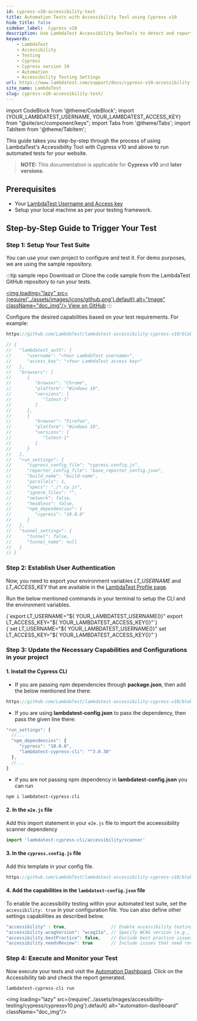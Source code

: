 ```yaml
---
id: cypress-v10-accessibility-test
title: Automation Tests with Accessibility Tool using Cypress v10
hide_title: false
sidebar_label:  Cypress v10 
description: Use LambdaTest Accessibility DevTools to detect and report accessibility issues with automation, following WCAG guidelines, in your cypress tests for version 10 and above
keywords:
    - LambdaTest
    - Accessibility
    - Testing
    - Cypress
    - Cypress version 10
    - Automation
    - Accessibility Testing Settings
url: https://www.lambdatest.com/support/docs/cypress-v10-accessibility-test/
site_name: LambdaTest
slug: cypress-v10-accessibility-test/
---
```


import CodeBlock from '@theme/CodeBlock';
import {YOUR_LAMBDATEST_USERNAME, YOUR_LAMBDATEST_ACCESS_KEY} from "@site/src/component/keys";
import Tabs from '@theme/Tabs';
import TabItem from '@theme/TabItem';

<script type="application/ld+json"
      dangerouslySetInnerHTML={{ __html: JSON.stringify({
       "@context": "https://schema.org",
        "@type": "BreadcrumbList",
        "itemListElement": [{
          "@type": "ListItem",
          "position": 1,
          "name": "Home",
          "item": "https://www.lambdatest.com"
        },{
          "@type": "ListItem",
          "position": 2,
          "name": "Support",
          "item": "https://www.lambdatest.com/support/docs/"
        },{
          "@type": "ListItem",
          "position": 3,
          "name": "Cypress Accessibility Testing",
          "item": "https://www.lambdatest.com/support/docs/cypress-v10-accessibility-test/"
        }]
      })
    }}
></script>

This guide takes you step-by-step through the process of using LambdaTest's Accessibility Tool with Cypress v10 and above to run automated tests for your website.

> **NOTE:** This documentation is applicable for **Cypress v10** and **later versions**.

## Prerequisites

- Your [LambdaTest Username and Access key](/support/docs/using-environment-variables-for-authentication-credentials/)
- Setup your local machine as per your testing framework.

## Step-by-Step Guide to Trigger Your Test

### Step 1: Setup Your Test Suite

You can use your own project to configure and test it. For demo purposes, we are using the sample repository.

:::tip sample repo
Download or Clone the code sample from the LambdaTest GitHub repository to run your tests.

<a href="https://github.com/LambdaTest/lambdatest-accessibility-cypress-v10" target="_blank" className="github__anchor"><img loading="lazy" src={require('../assets/images/icons/github.png').default} alt="Image" className="doc_img"/> View on GitHub</a>
:::

Configure the desired capabilities based on your test requirements. For example:

```javascript reference title="lambdatest-config.json"
https://github.com/LambdaTest/lambdatest-accessibility-cypress-v10/blob/main/lambdatest-config.json

// {
//   "lambdatest_auth": {
//      "username": "<Your LambdaTest username>",
//      "access_key": "<Your LambdaTest access key>"
//   },
//   "browsers": [
//      {
//         "browser": "Chrome",
//         "platform": "Windows 10",
//         "versions": [
//            "latest-1"
//         ]
//      },
//      {
//         "browser": "Firefox",
//         "platform": "Windows 10",
//         "versions": [
//            "latest-1"
//         ]
//      }
//   ],
//   "run_settings": {
//      "cypress_config_file": "cypress.config.js",
//      "reporter_config_file": "base_reporter_config.json",
//      "build_name": "build-name",
//      "parallels": 1,
//      "specs": "./*.cy.js",
//      "ignore_files": "",
//      "network": false,
//      "headless": false,
//      "npm_dependencies": {
//         "cypress": "10.0.0"
//      }
//   },
//   "tunnel_settings": {
//      "tunnel": false,
//      "tunnel_name": null
//   }
// }
```

### Step 2: Establish User Authentication

Now, you need to export your environment variables *LT_USERNAME* and *LT_ACCESS_KEY* that are available in the [LambdaTest Profile page](https://accounts.lambdatest.com/detail/profile).

Run the below mentioned commands in your terminal to setup the CLI and the environment variables.

<Tabs className="docs__val">

<TabItem value="bash" label="Linux / MacOS" default>

  <div className="lambdatest__codeblock">
    <CodeBlock className="language-bash">
  {`export LT_USERNAME="${ YOUR_LAMBDATEST_USERNAME()}"
export LT_ACCESS_KEY="${ YOUR_LAMBDATEST_ACCESS_KEY()}"`}
  </CodeBlock>
</div>

</TabItem>

<TabItem value="powershell" label="Windows" default>

  <div className="lambdatest__codeblock">
    <CodeBlock className="language-powershell">
  {`set LT_USERNAME="${ YOUR_LAMBDATEST_USERNAME()}"
set LT_ACCESS_KEY="${ YOUR_LAMBDATEST_ACCESS_KEY()}"`}
  </CodeBlock>
</div>

</TabItem>
</Tabs>

### Step 3: Update the Necessary Capabilities and Configurations in your project

#### 1. Install the Cypress CLI

- If you are passing npm dependencies through **package.json**, then add the below mentioned line there:

```javascript reference title="package.json"
https://github.com/LambdaTest/lambdatest-accessibility-cypress-v10/blob/main/package.json
```

- If you are using **lambdatest-config.json** to pass the dependency, then pass the given line there:

```javascript title="lambdatest-config.json"
"run_settings": {
  //...
  "npm_dependencies": {
     "cypress": "10.0.0",
     "lambdatest-cypress-cli": "^3.0.30"
  },
  //...
}
```

- if you are not passing npm dependency in **lambdatest-config.json** you can run

```bash
npm i lambdatest-cypress-cli   
```

#### 2. In the `e2e.js` file

Add this import statement in your `e2e.js` file to import the acceessibility scanner dependency

```javascript
import 'lambdatest-cypress-cli/accessibility/scanner'
```

#### 3. In the `cypress.config.js` file

Add this template in your config file.

```javascript reference title="cypress.config.js"
https://github.com/LambdaTest/lambdatest-accessibility-cypress-v10/blob/main/cypress.config.js
```

#### 4. Add the capabilities in the `lambdatest-config.json` file

To enable the accessibility testing within your automated test suite, set the `accessibility: true` in your configuration file. You can also define other settings capabilities as described below.

```javascript title="lambdatest-config.json"
"accessibility" : true,                 // Enable accessibility testing
"accessibility.wcagVersion": "wcag21a", // Specify WCAG version (e.g., WCAG 2.1 Level A)
"accessibility.bestPractice": false,    // Exclude best practice issues from results
"accessibility.needsReview": true       // Include issues that need review
```

### Step 4: Execute and Monitor your Test

Now execute your tests and visit the [Automation Dashboard](https://accounts.lambdatest.com/dashboard). Click on the Accessibility tab and check the report generated.

```bash
lambdatest-cypress-cli run
```

<img loading="lazy" src={require('../assets/images/accessibility-testing/cypress/cypressv10.png').default} alt="automation-dashboard" className="doc_img"/>